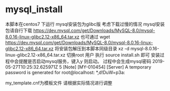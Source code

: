 # mysql_install
本脚本在centos7 下运行 mysql安装包为glibc版
考虑下载过慢的情况 mysql安装包请自行下载
https://dev.mysql.com/get/Downloads/MySQL-8.0/mysql-8.0.16-linux-glibc2.12-x86_64.tar.xz
也可通过 wget https://dev.mysql.com/get/Downloads/MySQL-8.0/mysql-8.0.16-linux-glibc2.12-x86_64.tar.xz
将安装包解压到本脚本同级目录
xz -d mysql-8.0.16-linux-glibc2.12-x86_64.tar.xz
切换root 用户 执行 source install.sh 即可
安装过程中会提醒是否启动mysql服务，键入y 则启动。
过程中会生成mysql密码 
2019-05-27T10:25:32.625971Z 5 [Note] [MY-010454] [Server] A temporary password is generated for root@localhost: *,d!DuW=p3a:

my_template.cnf为模板文件 请根据实际情况进行调整
